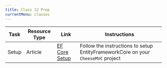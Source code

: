 ```yaml
---
title: Class 12 Prep
currentMenu: classes
---
```


Task | Resource Type | Link | Instructions
|----|---------------|------|-------------|
Setup | Article | [EF Core Setup](setup.html) | Follow the instructions to setup EntityFrameworkCore on your `CheeseMVC` project
